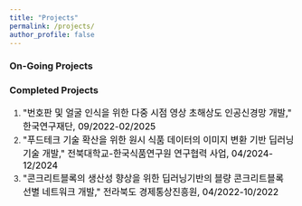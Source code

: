 ```yaml
---
title: "Projects"
permalink: /projects/
author_profile: false
---
```


### On-Going Projects




### Completed Projects
1. <font size="3em" color="black"> "번호판 및 얼굴 인식을 위한 다중 시점 영상 초해상도 인공신경망 개발," 한국연구재단, 09/2022-02/2025 </font>
1. <font size="3em" color="black"> "푸드테크 기술 확산을 위한 원시 식품 데이터의 이미지 변환 기반 딥러닝 기술 개발," 전북대학교-한국식품연구원 연구협력 사업, 04/2024-12/2024 </font>
1. <font size="3em" color="black"> "콘크리트블록의 생산성 향상을 위한 딥러닝기반의 블량 콘크리트블록 선별 네트워크 개발," 전라북도 경제통상진흥원, 04/2022-10/2022 </font>
